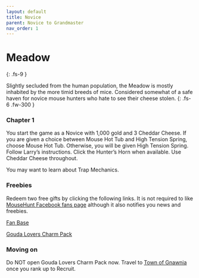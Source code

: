 ```yaml
---
layout: default
title: Novice
parent: Novice to Grandmaster
nav_order: 1
---
```


# Meadow
{: .fs-9 }

Slightly secluded from the human population, the Meadow is mostly inhabited by the more timid breeds of mice. Considered somewhat of a safe haven for novice mouse hunters who hate to see their cheese stolen.
{: .fs-6 .fw-300 }

### Chapter 1
You start the game as a Novice with 1,000 gold and 3 Cheddar Cheese.
If you are given a choice between Mouse Hot Tub and High Tension Spring, choose Mouse Hot Tub. Otherwise, you will be given High Tension Spring.
Follow Larry’s instructions. Click the Hunter’s Horn when available. Use Cheddar Cheese throughout.

You may want to learn about Trap Mechanics.

### Freebies
Redeem two free gifts by clicking the following links. It is not required to like [MouseHunt Facebook fans page](https://www.facebook.com/MouseHuntTheGame/) although it also notifies you news and freebies.

[Fan Base](https://www.mousehuntgame.com/fanbase.php?claimreward)

[Gouda Lovers Charm Pack](https://www.mousehuntgame.com/goudalovers.php?claimreward)

### Moving on
Do NOT open Gouda Lovers Charm Pack now.
Travel to [Town of Gnawnia](https://kuhmann.github.io/mhbasics/docs/NtGM/ToG) once you rank up to Recruit.
